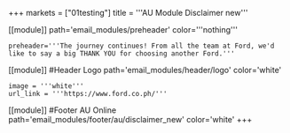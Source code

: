 +++
markets = ["01testing"]
title = '''AU Module Disclaimer new'''

[[module]]
path='email_modules/preheader'
color='''nothing'''

	preheader='''The journey continues! From all the team at Ford, we'd like to say a big THANK YOU for choosing another Ford.'''

[[module]] #Header Logo
path='email_modules/header/logo'
color='white'

	image = '''white'''
	url_link = '''https://www.ford.co.ph/'''


[[module]] #Footer AU Online
path='email_modules/footer/au/disclaimer_new'
color='white'
+++
